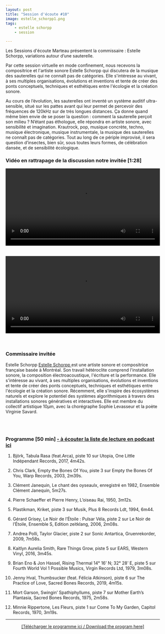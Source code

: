 ```yaml
---
layout: post
title: "Session d'écoute #10"
image: estelle_schorpp1.png
tags: 
    - estelle schorpp
    - session

---
```



Les Sessions d'écoute Marteau présentent la commissaire : Estelle Schorpp, variations autour d’une sauterelle.

Par cette session virtuelle en mode confinement, nous recevons la compositrice et l'artiste sonore Estelle Schorpp qui discutera de la musique des sauterelles qui ne connaît pas de catégories. Elle s'intéresse au vivant, à ses multiples organisations, évolutions et inventions et tente de créer des ponts conceptuels, techniques et esthétiques entre l'écologie et la création sonore. 

Au cours de l’évolution, les sauterelles ont inventé un système auditif ultra-sensible, situé sur les pattes avant qui leur permet de percevoir des fréquences de 120kHz sur de très longues distances. Ça donne quand même bien envie de se poser la question : comment la sauterelle perçoit son milieu ? N’étant pas éthologue, elle répondra en artiste sonore, avec sensibilité et imagination. Krautrock, pop, musique concrète, techno, musique électronique, musique instrumentale, la musique des sauterelles ne connaît pas de catégories. Tout au long de ce périple improvisé, il sera question d’insectes, bien sûr, sous toutes leurs formes, de célébration dansée, et de sensibilité écologique.
<br>

<!-- Video -->
    
### Vidéo en rattrapage de la discussion notre invitée  [1:28]

<!-- Video -->
<center>
<video width="100%" controls>
  <source src="https://vigliensoni.com/sessions-marteau/session-virtuelle/videos/session-10-stelle_schorpp.mp4#t=9" type="video/mp4">
  Your browser does not support HTML video.
</video>
</center>

<br>
<br>
<center>
<video width="100%" controls>
  <source src="https://www.dropbox.com/s/utwex3bjjgn6n8n/session-10-Estelle_Schorpp-zoom.mp4?dl=0" type="video/mp4">
  Your browser does not support HTML video.
</video>
</center>

<br>
<br>



### Commissaire invitée

Estelle Schorpp
<a href="https://estelleschorpp.com/" > Estelle Schorpp </a> est une artiste sonore et compositrice française basée à Montréal. Son travail hétéroclite comprend l'installation sonore, la composition électroacoustique, l'écriture et la performance. Elle s'intéresse au vivant, à ses multiples organisations, évolutions et inventions et tente de créer des ponts conceptuels, techniques et esthétiques entre l'écologie et la création sonore. Récemment, elle s'inspire des écosystèmes naturels et explore le potentiel des systèmes algorithmiques à travers des installations sonores génératives et interactives. Elle est membre du collectif artistique 10μm, avec la chorégraphe Sophie Levasseur et la poète Virginie Savard.


<br>
<br>

### Programme [50 min]  <a href="https://sessionsmarteau.com/musique/#podcasts">- à écouter la liste de lecture en podcast ici </a>


1. Björk, Tabula Rasa (feat.Arca), piste 10 sur Utopia, One Little Indépendant Records, 2017, 4m42s.

2. Chris Clark, Empty the Bones Of You, piste 3 sur Empty the Bones Of You, Warp Records, 2003, 2m39s. 

3. Clément Janequin, Le chant des oyseaulx, enregistré en 1982, Ensemble Clément Janequin, 5m27s. 

4. Pierre Schaeffer et Pierre Henry, L’oiseau Rai, 1950, 3m12s.

5. Plastikman, Kriket, piste 3 sur Musik, Plus 8 Records Ldt, 1994, 6m44.

6. Gérard Grisey, Le Noir de l’Étoile : Pulsar Véla, piste 2 sur Le Noir de l’Étoile, Ensemble S, Edition zeitklang, 2006, 2m08s.

7. Andrea Polli, Taylor Glacier, piste 2 sur Sonic Antartica, Gruenrekorder, 2009, 7m58s.

8. Kaitlyn Aurelia Smith, Rare Things Grow, piste 5 sur EARS, Western Vinyl, 2016, 3m45s.

9. Brian Eno & Jon Hassel, Rising Thermal 14° 16’ N; 32° 28’ E, piste 5 sur Fourth World Vol 1 Possible Musics, Virgin Records Ltd, 1979, 3m08s.

10. Jenny Hval, Thumbsucker (feat. Félicia Atkinson), piste 6 sur The Practice of Love, Sacred Bones Records, 2019, 4m15s.

11. Mort Garson, Swingin’ Spathiphyllums, piste 7 sur Mother Earth’s Plantasia, Sacred Bones Records, 1975, 2m58s.

12. Minnie Rippertone, Les Fleurs, piste 1 sur Come To My Garden, Capitol Records, 1970, 3m19s.




<hr>

<DIV align="center">
<a href="https://sessionsmarteau.com/uploads/session-010/program/Sessions-Marteau-010-Programme.pdf" download>[Télécharger le programme ici / Download the program here] </a>
</DIV>







